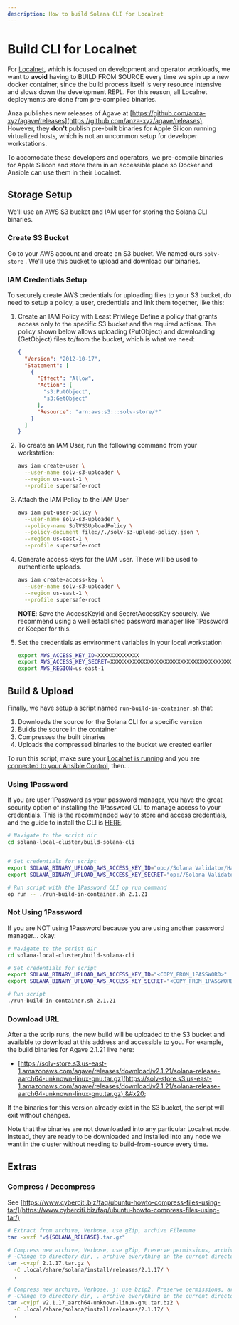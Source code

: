 ```yaml
---
description: How to build Solana CLI for Localnet
---
```


# Build CLI for Localnet

For [Localnet](solana-localnet.md), which is focused on development and operator workloads, we want to **avoid** having to BUILD FROM SOURCE every time we spin up a new docker container, since the build process itself is very resource intensive and slows down the development REPL. For this reason, all Localnet deployments are done from pre-compiled binaries.&#x20;

Anza publishes new releases of Agave at [https://github.com/anza-xyz/agave/releases](https://github.com/anza-xyz/agave/releases). However, they **don't** publish pre-built binaries for Apple Silicon running virtualized hosts, which is not an uncommon setup for developer workstations.

To accomodate these developers and operators, we pre-compile binaries for Apple Silicon and store them in an accessible place so Docker and Ansible can use them in their Localnet.

## Storage Setup

We'll use an AWS S3 bucket and IAM user for storing the Solana CLI binaries.&#x20;

### Create S3 Bucket

Go to your AWS account and create an S3 bucket. We named ours `solv-store` . We'll use this bucket to upload and download our binaries.&#x20;

### IAM Credentials Setup

To securely create AWS credentials for uploading files to your S3 bucket, do need to setup a policy, a user, credentials and link them together, like this:&#x20;

1.  Create an IAM Policy with Least Privilege Define a policy that grants access only to the specific S3 bucket and the required actions. The policy shown below allows uploading (PutObject) and downloading (GetObject) files to/from the bucket, which is what we need:

    ```json
    {
      "Version": "2012-10-17",
      "Statement": [
        {
          "Effect": "Allow",
          "Action": [
            "s3:PutObject",
            "s3:GetObject"
          ],
          "Resource": "arn:aws:s3:::solv-store/*"
        }
      ]
    }
    ```
2.  To create an IAM User, run the following command from your workstation:

    ```bash
    aws iam create-user \
      --user-name solv-s3-uploader \
      --region us-east-1 \
      --profile supersafe-root
    ```
3.  Attach the IAM Policy to the IAM User&#x20;

    ```bash
    aws iam put-user-policy \
      --user-name solv-s3-uploader \
      --policy-name SolVS3UploadPolicy \
      --policy-document file://./solv-s3-upload-policy.json \
      --region us-east-1 \
      --profile supersafe-root
    ```
4.  Generate access keys for the IAM user. These will be used to authenticate uploads.

    ```bash
    aws iam create-access-key \
      --user-name solv-s3-uploader \
      --region us-east-1 \
      --profile supersafe-root
    ```

    **NOTE**: Save the AccessKeyId and SecretAccessKey securely. We recommend using a well established password manager like 1Password or Keeper for this.
5.  Set the credentials as environment variables in your local workstation&#x20;

    ```bash
    export AWS_ACCESS_KEY_ID=XXXXXXXXXXXXX
    export AWS_ACCESS_KEY_SECRET=XXXXXXXXXXXXXXXXXXXXXXXXXXXXXXXXXXXXXXX
    export AWS_REGION=us-east-1
    ```

## Build & Upload

Finally, we have setup a script named `run-build-in-container.sh` that:

1. Downloads the source for the Solana CLI for a specific `version`
2. Builds the source in the container
3. Compresses the built binaries
4. Uploads the compressed binaries to the bucket we created earlier

To run this script, make sure your [Localnet is running](solana-localnet.md#running-localnet) and you are [connected to your Ansible Control](ansible-control.md#connect-to-ac), then...

### Using 1Password

If you are user 1Password as your password manager, you have the great security option of installing the 1Password CLI to manage access to your credentials. This is the recommended way to store and access credentials, and the guide to install the CLI is [HERE](https://developer.1password.com/docs/cli/get-started/).

```bash
# Navigate to the script dir
cd solana-local-cluster/build-solana-cli


# Set credentials for script
export SOLANA_BINARY_UPLOAD_AWS_ACCESS_KEY_ID="op://Solana Validator/Hayek Validator Solana Local Cluster/SOLANA_BINARY_UPLOAD_AWS_ACCESS_KEY_ID"
export SOLANA_BINARY_UPLOAD_AWS_ACCESS_KEY_SECRET="op://Solana Validator/Hayek Validator Solana Local Cluster/SOLANA_BINARY_UPLOAD_AWS_ACCESS_KEY_SECRET"

# Run script with the 1Password CLI op run command
op run -- ./run-build-in-container.sh 2.1.21
```

### Not Using 1Password

If you are NOT using 1Password because you are using another password manager... okay:&#x20;

```bash
# Navigate to the script dir
cd solana-local-cluster/build-solana-cli

# Set credentials for script
export SOLANA_BINARY_UPLOAD_AWS_ACCESS_KEY_ID="<COPY_FROM_1PASSWORD>"
export SOLANA_BINARY_UPLOAD_AWS_ACCESS_KEY_SECRET="<COPY_FROM_1PASSWORD>"

# Run script
./run-build-in-container.sh 2.1.21
```

### Download URL

After a the scrip runs, the new build will be uploaded to the S3 bucket and available to download at this address and accessible to you. For example, the build binaries for Agave 2.1.21 live here:

* [https://solv-store.s3.us-east-1.amazonaws.com/agave/releases/download/v2.1.21/solana-release-aarch64-unknown-linux-gnu.tar.gz](https://solv-store.s3.us-east-1.amazonaws.com/agave/releases/download/v2.1.21/solana-release-aarch64-unknown-linux-gnu.tar.gz).&#x20;

If the binaries for this version already exist in the S3 bucket, the script will exit without changes.

Note that the binaries are not downloaded into any particular Localnet node. Instead, they are ready to be downloaded and installed into any node we want in the cluster without needing to build-from-source every time.

## Extras

### Compress / Decompress

See [https://www.cyberciti.biz/faq/ubuntu-howto-compress-files-using-tar/](https://www.cyberciti.biz/faq/ubuntu-howto-compress-files-using-tar/)

```bash
# Extract from archive, Verbose, use gZip, archive Filename
tar -xvzf "v${SOLANA_RELEASE}.tar.gz"

# Compress new archive, Verbose, use gZip, Preserve permissions, archive Filename, 
# -Change to directory dir, . archive everything in the current directory
tar -cvzpf 2.1.17.tar.gz \
  -C .local/share/solana/install/releases/2.1.17/ \
  .

# Compress new archive, Verbose, j: use bzip2, Preserve permissions, archive Filename, 
# -Change to directory dir, . archive everything in the current directory
tar -cvjpf v2.1.17_aarch64-unknown-linux-gnu.tar.bz2 \
  -C .local/share/solana/install/releases/2.1.17/ \
  .
```
